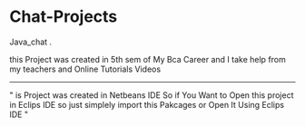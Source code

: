 # Chat-Projects


Java_chat .  

this Project was created in 5th sem of My Bca Career and I take help from my teachers and Online Tutorials Videos 

-----------------------------------------------------------------------------------------------------------------------

" is Project was created in Netbeans IDE  So if You Want to Open this project in Eclips IDE so just simplely
import this Pakcages or Open It Using Eclips IDE "
